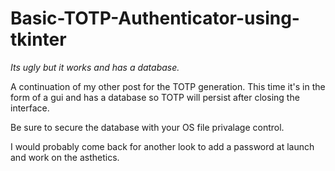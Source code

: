 # Basic-TOTP-Authenticator-using-tkinter
*Its ugly but it works and has a database.*

A continuation of my other post for the TOTP generation.
This time it's in the form of a gui and has a database so TOTP will persist after closing the interface.

Be sure to secure the database with your OS file privalage control.

I would probably come back for another look to add a password at launch and work on the asthetics.
